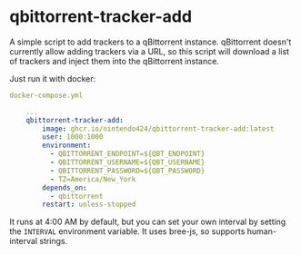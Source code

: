 # qbittorrent-tracker-add

A simple script to add trackers to a qBittorrent instance. qBittorrent doesn't currently allow adding trackers via a URL, so this script will download a list of trackers and inject them into the qBittorrent instance.

Just run it with docker:

```docker-compose.yml
docker-compose.yml

    ...
    qbittorrent-tracker-add:
        image: ghcr.io/nintendo424/qbittorrent-tracker-add:latest
        user: 1000:1000
        environment:
          - QBITTORRENT_ENDPOINT=${QBT_ENDPOINT}
          - QBITTORRENT_USERNAME=${QBT_USERNAME}
          - QBITTORRENT_PASSWORD=${QBT_PASSWORD}
          - TZ=America/New_York
        depends_on:
          - qbittorrent
        restart: unless-stopped
```

It runs at 4:00 AM by default, but you can set your own interval by setting the `INTERVAL` environment variable. It uses bree-js, so supports human-interval strings.